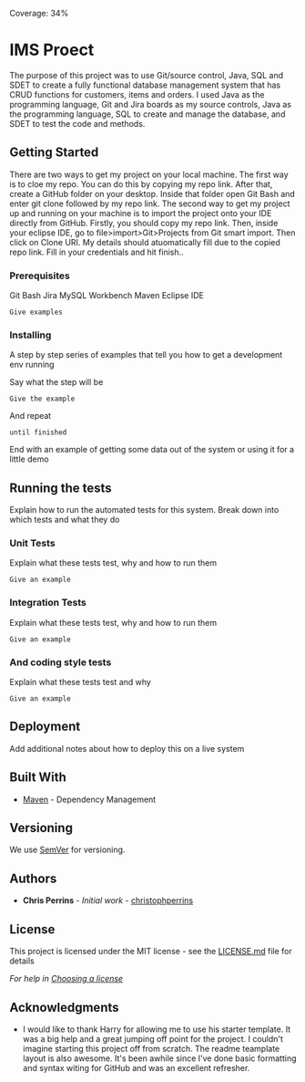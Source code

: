 Coverage: 34%
# IMS Proect

The purpose of this project was to use Git/source control, Java, SQL and SDET to create a fully functional database management system that has CRUD functions for customers, items and orders. I used Java as the programming language, Git and Jira boards as my source controls, Java as the programming language, SQL to create and manage the database, and SDET to test the code and methods. 

## Getting Started

There are two ways to get my project on your local machine. The first way is to cloe my repo. You can do this by copying my repo link. After that, create a GitHub folder on your desktop. Inside that folder open Git Bash and enter git clone followed by my repo link. The second way to get my project up and running on your machine is to import the project onto your IDE directly from GitHub. Firstly, you should copy my repo link. Then, inside your eclipse IDE, go to file>import>Git>Projects from Git smart import. Then click on Clone URI. My details should atuomatically fill due to the copied repo link. Fill in your credentials and hit finish..

### Prerequisites

Git Bash
Jira
MySQL Workbench
Maven
Eclipse IDE
```
Give examples
```

### Installing

A step by step series of examples that tell you how to get a development env running

Say what the step will be

```
Give the example
```

And repeat

```
until finished
```

End with an example of getting some data out of the system or using it for a little demo

## Running the tests

Explain how to run the automated tests for this system. Break down into which tests and what they do

### Unit Tests 

Explain what these tests test, why and how to run them

```
Give an example
```

### Integration Tests 
Explain what these tests test, why and how to run them

```
Give an example
```

### And coding style tests

Explain what these tests test and why

```
Give an example
```

## Deployment

Add additional notes about how to deploy this on a live system

## Built With

* [Maven](https://maven.apache.org/) - Dependency Management

## Versioning

We use [SemVer](http://semver.org/) for versioning.

## Authors

* **Chris Perrins** - *Initial work* - [christophperrins](https://github.com/christophperrins)

## License

This project is licensed under the MIT license - see the [LICENSE.md](LICENSE.md) file for details 

*For help in [Choosing a license](https://choosealicense.com/)*

## Acknowledgments

* I would like to thank Harry for allowing me to use his starter template. It was a big help and a great jumping off point for the project. I couldn't imagine starting this project off from scratch. The readme teamplate layout is also awesome. It's been awhile since I've done basic formatting and syntax witing for GitHub and was an excellent refresher.
